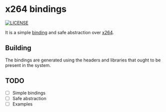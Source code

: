 # x264 bindings

[![LICENSE](https://img.shields.io/badge/license-MIT-blue.svg)](LICENSE)

It is a simple [binding][1] and safe abstraction over [x264][2].

## Building

The bindings are generated using the headers and libraries that ought to be present in the system.

## TODO
- [ ] Simple bindings
- [ ] Safe abstraction
- [ ] Examples

[1]: https://github.com/servo/rust-bindgen
[2]: https://software.intel.com/en-us/media-sdk
[3]: https://git.videolan.org/?p=x264.git
